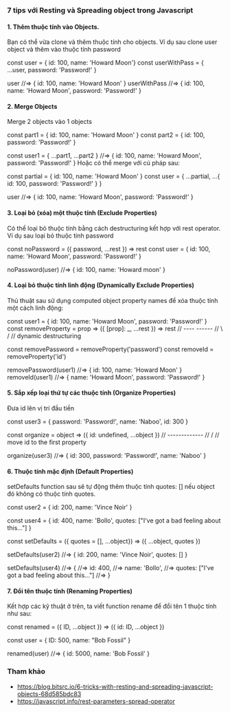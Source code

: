 ### 7 tips với Resting và Spreading object trong Javascript

#### 1. Thêm thuộc tính vào Objects.
Bạn có thể vừa clone và thêm thuộc tính cho objects. Ví dụ sau clone user object và thêm vào thuộc tính password

const user = { id: 100, name: 'Howard Moon'}
const userWithPass = { ...user, password: 'Password!' }

user //=> { id: 100, name: 'Howard Moon' }
userWithPass //=> { id: 100, name: 'Howard Moon', password: 'Password!' }
#### 2. Merge Objects
Merge 2 objects vào 1 objects

const part1 = { id: 100, name: 'Howard Moon' }
const part2 = { id: 100, password: 'Password!' }

const user1 = { ...part1, ...part2 }
//=> { id: 100, name: 'Howard Moon', password: 'Password!' }
Hoặc có thể merge với cú pháp sau:

const partial = { id: 100, name: 'Howard Moon' }
const user = { ...partial, ...{ id: 100, password: 'Password!' } }

user //=> { id: 100, name: 'Howard Moon', password: 'Password!' }
#### 3. Loại bỏ (xóa) một thuộc tính (Exclude Properties)
Có thể loại bỏ thuộc tính bằng cách destructuring kết hợp với rest operator. Ví dụ sau loại bỏ thuộc tính password

const noPassword = ({ password, ...rest }) => rest
const user = {
  id: 100,
  name: 'Howard Moon',
  password: 'Password!'
}

noPassword(user) //=> { id: 100, name: 'Howard moon' }
#### 4. Loại bỏ thuộc tính linh động (Dynamically Exclude Properties)
Thủ thuật sau sử dụng computed object property names để xóa thuộc tính một cách linh động:

const user1 = {
  id: 100,
  name: 'Howard Moon',
  password: 'Password!'
}
const removeProperty = prop => ({ [prop]: _, ...rest }) => rest
//                     ----       ------
//                          \   /
//                dynamic destructuring

const removePassword = removeProperty('password')
const removeId = removeProperty('id')

removePassword(user1) //=> { id: 100, name: 'Howard Moon' }
removeId(user1) //=> { name: 'Howard Moon', password: 'Password!' }
#### 5. Sắp xếp loại thứ tự các thuộc tính (Organize Properties)
Đưa id lên vị trí đầu tiền

const user3 = {
  password: 'Password!',
  name: 'Naboo',
  id: 300
}

const organize = object => ({ id: undefined, ...object })
//                            -------------
//                          /
//  move id to the first property

organize(user3)
//=> { id: 300, password: 'Password!', name: 'Naboo' }
#### 6. Thuộc tính mặc định (Default Properties)
setDefaults function sau sẽ tự động thêm thuộc tính quotes: [] nếu object đó không có thuộc tính quotes.

const user2 = {
  id: 200,
  name: 'Vince Noir'
}

const user4 = {
  id: 400,
  name: 'Bollo',
  quotes: ["I've got a bad feeling about this..."]
}

const setDefaults = ({ quotes = [], ...object}) =>
  ({ ...object, quotes })

setDefaults(user2)
//=> { id: 200, name: 'Vince Noir', quotes: [] }

setDefaults(user4)
//=> {
//=>   id: 400,
//=>   name: 'Bollo',
//=>   quotes: ["I've got a bad feeling about this..."]
//=> }
#### 7. Đổi tên thuộc tính (Renaming Properties)
Kết hợp các kỹ thuật ở trên, ta viết function rename để đổi tên 1 thuộc tính như sau:

const renamed = ({ ID, ...object }) => ({ id: ID, ...object })

const user = {
  ID: 500,
  name: "Bob Fossil"
}

renamed(user) //=> { id: 5000, name: 'Bob Fossil' }

### Tham khảo
- https://blog.bitsrc.io/6-tricks-with-resting-and-spreading-javascript-objects-68d585bdc83
- https://javascript.info/rest-parameters-spread-operator
